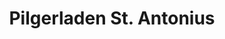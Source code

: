 ---
title: "Pilgerladen St. Antonius"
url: /egg-bei-zuerich/pilgerladen-st-antonius/
shop: Andenken
---